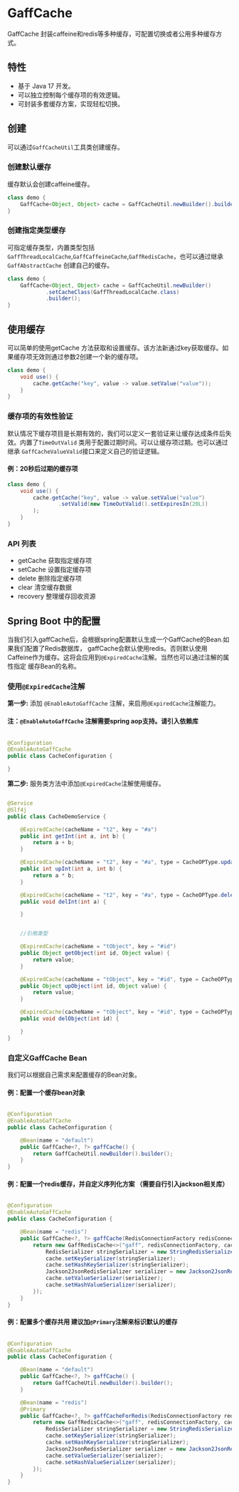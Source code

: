 # GaffCache

GaffCache 封装caffeine和redis等多种缓存，可配置切换或者公用多种缓存方式。

## 特性

- 基于 Java 17 开发。
- 可以独立控制每个缓存项的有效逻辑。
- 可封装多套缓存方案，实现轻松切换。

## 创建

可以通过`GaffCacheUtil`工具类创建缓存。

### 创建默认缓存

缓存默认会创建caffeine缓存。

```java
class demo {
    GaffCache<Object, Object> cache = GaffCacheUtil.newBuilder().builder();
}

```

### 创建指定类型缓存

可指定缓存类型，内置类型包括`GaffThreadLocalCache`,`GaffCaffeineCache`,`GaffRedisCache`，也可以通过继承`GaffAbstractCache`
创建自己的缓存。

```java
class demo {
    GaffCache<Object, Object> cache = GaffCacheUtil.newBuilder()
            .setCacheClass(GaffThreadLocalCache.class)
            .builder();
}

```

## 使用缓存

可以简单的使用getCache 方法获取和设置缓存。该方法新通过key获取缓存。如果缓存项无效则通过参数2创建一个新的缓存项。

```java
class demo {
    void use() {
        cache.getCache("key", value -> value.setValue("value"));
    }
}

```

### 缓存项的有效性验证

默认情况下缓存项目是长期有效的，我们可以定义一套验证来让缓存达成条件后失效。内置了`TimeOutValid`
类用于配置过期时间。可以让缓存项过期。也可以通过继承
`GaffCacheValueValid`接口来定义自己的验证逻辑。

#### 例：20秒后过期的缓存项

```java
class demo {
    void use() {
        cache.getCache("key", value -> value.setValue("value")
                .setValid(new TimeOutValid().setExpiresIn(20L))
        );
    }
}

```

### API 列表

- getCache 获取指定缓存项
- setCache 设置指定缓存项
- delete 删除指定缓存项
- clear 清空缓存数据
- recovery 整理缓存回收资源

## Spring Boot 中的配置

当我们引入gaffCache后，会根据spring配置默认生成一个GaffCache的Bean.如果我们配置了Redis数据库，
gaffCache会默认使用redis。否则默认使用Caffeine作为缓存。这将会应用到`@ExpiredCache`注解。当然也可以通过注解的属性指定
缓存Bean的名称。

### 使用`@ExpiredCache`注解

**第一步:**  添加 `@EnableAutoGaffCache` 注解，来启用`@ExpiredCache`注解能力。

#### 注：`@EnableAutoGaffCache` 注解需要spring aop支持。请引入依赖库

```java

@Configuration
@EnableAutoGaffCache
public class CacheConfiguration {

}

```

**第二步:** 服务类方法中添加`@ExpiredCache`注解使用缓存。

```java

@Service
@Slf4j
public class CacheDemoService {

    @ExpiredCache(cacheName = "t2", key = "#a")
    public int getInt(int a, int b) {
        return a + b;
    }

    @ExpiredCache(cacheName = "t2", key = "#a", type = CacheOPType.update)
    public int upInt(int a, int b) {
        return a * b;
    }

    @ExpiredCache(cacheName = "t2", key = "#a", type = CacheOPType.delete)
    public void delInt(int a) {

    }


    //引用类型

    @ExpiredCache(cacheName = "tObject", key = "#id")
    public Object getObject(int id, Object value) {
        return value;
    }

    @ExpiredCache(cacheName = "tObject", key = "#id", type = CacheOPType.update)
    public Object upObject(int id, Object value) {
        return value;
    }

    @ExpiredCache(cacheName = "tObject", key = "#id", type = CacheOPType.delete)
    public void delObject(int id) {

    }
}
```

### 自定义GaffCache Bean

我们可以根据自己需求来配置缓存的Bean对象。

#### 例：配置一个缓存bean对象

```java

@Configuration
@EnableAutoGaffCache
public class CacheConfiguration {

    @Bean(name = "default")
    public GaffCache<?, ?> gaffCache() {
        return GaffCacheUtil.newBuilder().builder();
    }
}

```

#### 例：配置一个redis缓存，并自定义序列化方案 （需要自行引入jackson相关库）

```java

@Configuration
@EnableAutoGaffCache
public class CacheConfiguration {

    @Bean(name = "redis")
    public GaffCache<?, ?> gaffCache(RedisConnectionFactory redisConnectionFactory) {
        return new GaffRedisCache<>("gaff", redisConnectionFactory, cache -> {
            RedisSerializer stringSerializer = new StringRedisSerializer();
            cache.setKeySerializer(stringSerializer);
            cache.setHashKeySerializer(stringSerializer);
            Jackson2JsonRedisSerializer serializer = new Jackson2JsonRedisSerializer(Object.class);
            cache.setValueSerializer(serializer);
            cache.setHashValueSerializer(serializer);
        });
    }
}

```

#### 例：配置多个缓存共用 建议加`@Primary`注解来标识默认的缓存

```java

@Configuration
@EnableAutoGaffCache
public class CacheConfiguration {

    @Bean(name = "default")
    public GaffCache<?, ?> gaffCache() {
        return GaffCacheUtil.newBuilder().builder();
    }

    @Bean(name = "redis")
    @Primary
    public GaffCache<?, ?> gaffCacheForRedis(RedisConnectionFactory redisConnectionFactory) {
        return new GaffRedisCache<>("gaff", redisConnectionFactory, cache -> {
            RedisSerializer stringSerializer = new StringRedisSerializer();
            cache.setKeySerializer(stringSerializer);
            cache.setHashKeySerializer(stringSerializer);
            Jackson2JsonRedisSerializer serializer = new Jackson2JsonRedisSerializer(Object.class);
            cache.setValueSerializer(serializer);
            cache.setHashValueSerializer(serializer);
        });
    }
}


```




